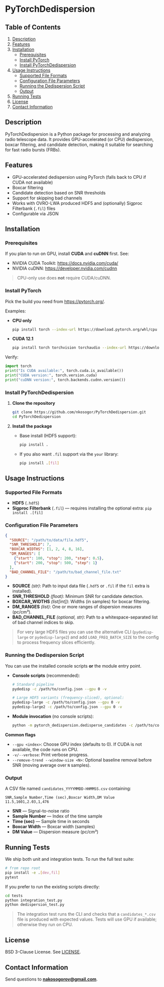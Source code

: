 # PyTorchDedispersion

## Table of Contents
1. [Description](#description)
2. [Features](#features)
3. [Installation](#installation)
   - [Prerequisites](#prerequisites)
   - [Install PyTorch](#install-pytorch)
   - [Install PyTorchDedispersion](#install-pytorchdedispersion)
4. [Usage Instructions](#usage-instructions)
   - [Supported File Formats](#supported-file-formats)
   - [Configuration File Parameters](#configuration-file-parameters)
   - [Running the Dedispersion Script](#running-the-dedispersion-script)
   - [Output](#output)
5. [Running Tests](#running-tests)
6. [License](#license)
7. [Contact Information](#contact-information)

## Description

PyTorchDedispersion is a Python package for processing and analyzing radio telescope data. It provides GPU-accelerated (or CPU) dedispersion, boxcar filtering, and candidate detection, making it suitable for searching for fast radio bursts (FRBs).

## Features

- GPU-accelerated dedispersion using PyTorch (falls back to CPU if CUDA not available)
- Boxcar filtering
- Candidate detection based on SNR thresholds
- Support for skipping bad channels
- Works with OVRO-LWA produced HDF5 and (optionally) Sigproc Filterbank (`.fil`) files
- Configurable via JSON

## Installation

### Prerequisites

If you plan to run on GPU, install **CUDA** and **cuDNN** first. See:
- NVIDIA CUDA Toolkit: https://docs.nvidia.com/cuda/
- NVIDIA cuDNN: https://developer.nvidia.com/cudnn

> CPU-only use does **not** require CUDA/cuDNN.

### Install PyTorch

Pick the build you need from https://pytorch.org/.

Examples:

- **CPU only**
  ```bash
  pip install torch --index-url https://download.pytorch.org/whl/cpu


- **CUDA 12.1** 

  ```bash
  pip install torch torchvision torchaudio --index-url https://download.pytorch.org/whl/cu121
  ```

Verify:

```python
import torch
print("Is CUDA available:", torch.cuda.is_available())
print("CUDA version:", torch.version.cuda)
print("cuDNN version:", torch.backends.cudnn.version())
```

### Install PyTorchDedispersion

1. **Clone the repository**

   ```bash
   git clone https://github.com/nkosogor/PyTorchDedispersion.git
   cd PyTorchDedispersion
   ```

2. **Install the package**

   * Base install (HDF5 support):

     ```bash
     pip install .
     ```
   * If you also want `.fil` support via the `your` library:

     ```bash
     pip install .[fil]
     ```


## Usage Instructions

### Supported File Formats

* **HDF5** (`.hdf5`)
* **Sigproc Filterbank** (`.fil`) — requires installing the optional extra: `pip install .[fil]`

### Configuration File Parameters

```json
{
  "SOURCE": "/path/to/data/file.hdf5",
  "SNR_THRESHOLD": 7,
  "BOXCAR_WIDTHS": [1, 2, 4, 8, 16],
  "DM_RANGES": [
    {"start": 100, "stop": 200, "step": 0.5},
    {"start": 200, "stop": 500, "step": 1}
  ],
  "BAD_CHANNEL_FILE": "/path/to/bad_channel_file.txt"
}
```

* **SOURCE** *(str)*: Path to input data file (`.hdf5` or `.fil` if the `fil` extra is installed).
* **SNR\_THRESHOLD** *(float)*: Minimum SNR for candidate detection.
* **BOXCAR\_WIDTHS** *(list\[int])*: Widths (in samples) for boxcar filtering.
* **DM\_RANGES** *(list)*: One or more ranges of dispersion measures (pc/cm³).
* **BAD\_CHANNEL\_FILE** *(optional, str)*: Path to a whitespace-separated list of bad channel indices to skip.

> For very large HDF5 files you can use the alternative CLI (`pydedisp-large` or `pydedisp-large2`) and add `LOAD_FREQ_BATCH_SIZE` to the config to process frequency slices efficiently.

### Running the Dedispersion Script

You can use the installed console scripts **or** the module entry point.

* **Console scripts** (recommended):

  ```bash
  # Standard pipeline
  pydedisp -c /path/to/config.json --gpu 0 -v

  # Large HDF5 variants (frequency-sliced), optional:
  pydedisp-large -c /path/to/config.json --gpu 0 -v
  pydedisp-large2 -c /path/to/config.json --gpu 0 -v
  ```

* **Module invocation** (no console scripts):

  ```bash
  python -m pytorch_dedispersion.dedisperse_candidates -c /path/to/config.json --gpu 0 -v
  ```

**Common flags**

* `--gpu <index>`: Choose GPU index (defaults to 0). If CUDA is not available, the code runs on CPU.
* `-v/--verbose`: Print verbose progress.
* `--remove-trend --window-size <N>`: Optional baseline removal before SNR (moving average over `N` samples).

### Output

A CSV file named `candidates_YYYYMMDD-HHMMSS.csv` containing:

```
SNR,Sample Number,Time (sec),Boxcar Width,DM Value
11.5,1601,2.03,1,476
```

* **SNR** — Signal-to-noise ratio
* **Sample Number** — Index of the time sample
* **Time (sec)** — Sample time in seconds
* **Boxcar Width** — Boxcar width (samples)
* **DM Value** — Dispersion measure (pc/cm³)

## Running Tests

We ship both unit and integration tests. To run the full test suite:

```bash
# from repo root
pip install -e .[dev,fil]
pytest
```

If you prefer to run the existing scripts directly:

```bash
cd tests
python integration_test.py
python dedispersion_test.py
```

> The integration test runs the CLI and checks that a `candidates_*.csv` file is produced with expected values. Tests will use GPU if available; otherwise they run on CPU.

## License

BSD 3-Clause License. See [LICENSE](LICENSE).

## Contact Information

Send questions to **[nakosogorov@gmail.com](mailto:nakosogorov@gmail.com)**.



